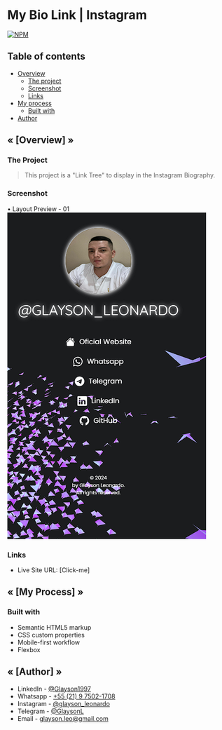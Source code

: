 # My Bio Link | Instagram
[![NPM](https://img.shields.io/npm/l/react)](https://github.com/GlaysonL/Link.BioInstagram/blob/master/LICENSE) 

<h2>Table of contents</h2>

- [Overview](#overview)
  - [The project](#the-project)
  - [Screenshot](#screenshot)
  - [Links](#links)
- [My process](#my-process)
  - [Built with](#built-with)
- [Author](#author)


<h2 id="overview"><strong>« [Overview] »</strong></h2>

<h3 id="the-project"><strong>The Project</strong></h3>

> This project is a "Link Tree" to display in the Instagram Biography.

<h3 id="screenshot"><strong>Screenshot</strong></h3>

• Layout Preview - 01 <br>
![Mobile](./images/design/me-design.png)

<h3 id="links"><strong>Links</strong></h3>

- Live Site URL: [Click-me]
<h2 id="my-process"><strong>« [My Process] »</strong></h2>

<h3 id="built-with"><strong>Built with</strong></h3>

- Semantic HTML5 markup
- CSS custom properties
- Mobile-first workflow
- Flexbox

<h2 id="author"><strong>« [Author] »</strong></h2>

- LinkedIn - [@Glayson1997](https://www.linkedin.com/in/glayson1997/)
- Whatsapp - [+55 (21) 9 7502-1708](https://wa.me/5521975021708)
- Instagram - [@glayson_leonardo](https://www.instagram.com/glayson_leonardo/)
- Telegram - [@GlaysonL](https://t.me/GlaysonL)
- Email - [glayson.leo@gmail.com](mailto:glayson.leo@gmail.com)